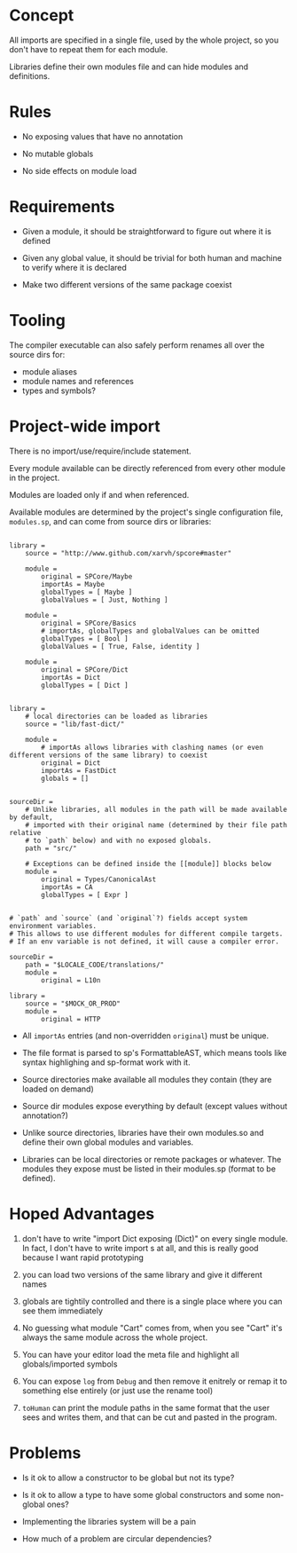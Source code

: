 Concept
=======

All imports are specified in a single file, used by the whole project, so you
don't have to repeat them for each module.

Libraries define their own modules file and can hide modules and definitions.


Rules
=====

* No exposing values that have no annotation

* No mutable globals

* No side effects on module load


Requirements
============

* Given a module, it should be straightforward to figure out where it is defined

* Given any global value, it should be trivial for both human and machine to verify where it is declared

* Make two different versions of the same package coexist


Tooling
=======

The compiler executable can also safely perform renames all over the source dirs for:
  - module aliases
  - module names and references
  - types and symbols?


Project-wide import
===================

There is no import/use/require/include statement.

Every module available can be directly referenced from every other module in the project.

Modules are loaded only if and when referenced.

Available modules are determined by the project's single configuration file, `modules.sp`, and can come from source dirs or libraries:
```sp

library =
    source = "http://www.github.com/xarvh/spcore#master"

    module =
        original = SPCore/Maybe
        importAs = Maybe
        globalTypes = [ Maybe ]
        globalValues = [ Just, Nothing ]

    module =
        original = SPCore/Basics
        # importAs, globalTypes and globalValues can be omitted
        globalTypes = [ Bool ]
        globalValues = [ True, False, identity ]

    module =
        original = SPCore/Dict
        importAs = Dict
        globalTypes = [ Dict ]


library =
    # local directories can be loaded as libraries
    source = "lib/fast-dict/"

    module =
        # importAs allows libraries with clashing names (or even different versions of the same library) to coexist
        original = Dict
        importAs = FastDict
        globals = []


sourceDir =
    # Unlike libraries, all modules in the path will be made available by default,
    # imported with their original name (determined by their file path relative
    # to `path` below) and with no exposed globals.
    path = "src/"

    # Exceptions can be defined inside the [[module]] blocks below
    module =
        original = Types/CanonicalAst
        importAs = CA
        globalTypes = [ Expr ]


# `path` and `source` (and `original`?) fields accept system environment variables.
# This allows to use different modules for different compile targets.
# If an env variable is not defined, it will cause a compiler error.

sourceDir =
    path = "$LOCALE_CODE/translations/"
    module =
        original = L10n

library =
    source = "$MOCK_OR_PROD"
    module =
        original = HTTP
```

* All `importAs` entries (and non-overridden `original`) must be unique.

* The file format is parsed to sp's FormattableAST, which means tools like syntax highlighing and sp-format work with it.

* Source directories make available all modules they contain (they are loaded on demand)

* Source dir modules expose everything by default (except values without annotation?)

* Unlike source directories, libraries have their own modules.so and define their own global modules and variables.

* Libraries can be local directories or remote packages or whatever.
  The modules they expose must be listed in their modules.sp (format to be defined).


Hoped Advantages
================
1. don't have to write "import Dict exposing (Dict)" on every single module. In fact, I don't have to write import s at all, and this is really good because I want rapid prototyping

2. you can load two versions of the same library and give it different names

3. globals are tightily controlled and there is a single place where you can see them immediately

4. No guessing what module "Cart" comes from, when you see "Cart" it's always the same module across the whole project.

5. You can have your editor load the meta file and highlight all globals/imported symbols

6. You can expose `log` from `Debug` and then remove it enitrely or remap it to something else entirely (or just use the rename tool)

7. `toHuman` can print the module paths in the same format that the user sees and writes them, and that can be cut and pasted in the program.


Problems
========

* Is it ok to allow a constructor to be global but not its type?

* Is it ok to allow a type to have some global constructors and some non-global ones?

* Implementing the libraries system will be a pain

* How much of a problem are circular dependencies?

